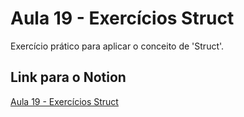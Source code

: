 # Aula 19 - Exercícios Struct

Exercício prático para aplicar o conceito de 'Struct'.

## Link para o Notion

[Aula 19 - Exercícios Struct](https://jgabsx.notion.site/Aula-19-Exerc-cios-Struct-1039eafe7a5f80b69ed8d801bd0c7823?pvs=74)